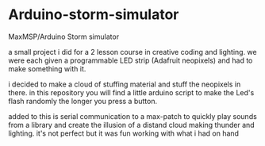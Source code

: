 # Arduino-storm-simulator
MaxMSP/Arduino Storm simulator

a small project i did for a 2 lesson course in creative coding and lighting.
we were each given a programmable LED strip (Adafruit neopixels) and had to make something with it.

i decided to make a cloud of stuffing material and stuff the neopixels in there. in this repository you will find a little arduino script to make the Led's flash randomly the longer you press a button.

added to this is serial communication to a max-patch to quickly play sounds from a library and create the illusion of a distand cloud making thunder and lighting.
it's not perfect but it was fun working with what i had on hand
